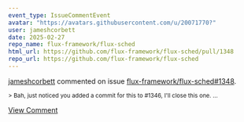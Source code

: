 ```yaml
---
event_type: IssueCommentEvent
avatar: "https://avatars.githubusercontent.com/u/20071770?"
user: jameshcorbett
date: 2025-02-27
repo_name: flux-framework/flux-sched
html_url: https://github.com/flux-framework/flux-sched/pull/1348
repo_url: https://github.com/flux-framework/flux-sched
---
```


<a href='https://github.com/jameshcorbett' target='_blank'>jameshcorbett</a> commented on issue <a href='https://github.com/flux-framework/flux-sched/pull/1348' target='_blank'>flux-framework/flux-sched#1348</a>.

<small>> Bah, just noticed you added a commit for this to #1346, I'll close this one....</small>

<a href='https://github.com/flux-framework/flux-sched/pull/1348' target='_blank'>View Comment</a>